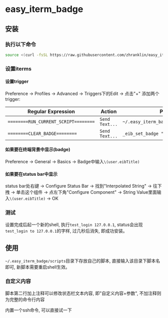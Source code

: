 # easy\_iterm\_badge

## 安装
### 执行以下命令

```bash
source <(curl -fsSL https://raw.githubusercontent.com/zhranklin/easy_iterm_badge/master/install.sh)
```

### 设置iterms
#### 设置trigger
Preference → Profiles → Advanced → Triggers下的Edit → 点击"+" 添加两个trigger:

Regular Expression | Action | Parameters | Instant
---|---|---|---
`========RUN_CURRENT_SCRIPT========`|`Send Text...`|`~/.easy_iterm_badge/run_current_script\n`|√
`========CLEAR_BADGE========`|`Send Text...`|`_eib_set_badge ""\n`|√

#### 如果要在终端背景中显示(badge)
Preference → General → Basics → Badge中输入`\(user.eibTitle)`

#### 如果要在status bar中显示
status bar处右键 → Configure Status Bar → 找到"Interpolated String" → 往下拽 → 单击这个组件 → 点左下角"Configure Component" → String Value里面输入`\(user.eibTitle)` → OK

### 测试
设置完成后起一个新的shell, 执行`test_login 127.0.0.1`, status会出现`test_login to 127.0.0.1`的字样, 过几秒后消失, 即成功安装。

## 使用
`~/.easy_iterm_badge/scripts`目录下存放自己的脚本, 直接输入该目录下脚本名即可, 新脚本需要重启shell生效。

### 自定义内容
脚本第二行加上注释可以修改状态栏文本内容, 即"自定义内容+参数", 不加注释则为完整的命令行内容

内置一个ssh命令, 可以直接试一下
